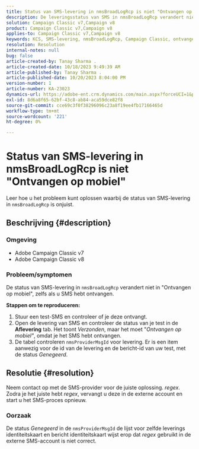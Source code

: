 ```yaml
---
title: Status van SMS-levering in nmsBroadLogRcp is niet "Ontvangen op mobiel"
description: De leveringsstatus van SMS in nmsBroadLogRcp verandert niet in "Ontvangen op mobiel", zelfs als de gebruiker SMS heeft ontvangen.
solution: Campaign Classic v7,Campaign v8
product: Campaign Classic v7,Campaign v8
applies-to: Campaign Classic v7,Campaign v8
keywords: KCS, SMS-levering, nmsBroadLogRcp, Campaign Classic, ontvangen op mobiel
resolution: Resolution
internal-notes: null
bug: false
article-created-by: Tanay Sharma .
article-created-date: 10/18/2023 9:49:39 AM
article-published-by: Tanay Sharma .
article-published-date: 10/20/2023 8:04:00 PM
version-number: 1
article-number: KA-23023
dynamics-url: https://adobe-ent.crm.dynamics.com/main.aspx?forceUCI=1&pagetype=entityrecord&etn=knowledgearticle&id=6764ffa4-9b6d-ee11-8df0-6045bd0061cb
exl-id: 8d6a8f65-62bf-43c8-ab84-aca59dce82f8
source-git-commit: cce69c3f0f38296096c23a8f19ee4fb17166465d
workflow-type: tm+mt
source-wordcount: '221'
ht-degree: 0%

---
```


# Status van SMS-levering in nmsBroadLogRcp is niet &quot;Ontvangen op mobiel&quot;


Leer hoe u het probleem kunt oplossen waarbij de status van SMS-levering in `nmsBroadLogRcp` is onjuist.

## Beschrijving {#description}


### Omgeving

- Adobe Campaign Classic v7
- Adobe Campaign Classic v8


### Probleem/symptomen

De status van SMS-levering in `nmsBroadLogRcp` verandert niet in &quot;Ontvangen op mobiel&quot;, zelfs als u SMS hebt ontvangen.

<b>Stappen om te reproduceren:</b>

1. Stuur een test-SMS en controleer of je deze ontvangt.
2. Open de levering van SMS en controleer de status van je test in de <b>Aflevering</b> tab. Het toont *Verzonden*, maar het moet &quot;*Ontvangen op mobiel&quot;*, omdat je het SMS hebt ontvangen.
3. De tabel controleren `nmsProviderMsgId` voor levering. Er is een item aanwezig voor de id van de levering en de bericht-id van uw test, met de status *Genegeerd*.



## Resolutie {#resolution}


Neem contact op met de SMS-provider voor de juiste oplossing. *regex*. Zodra je het juiste hebt *regex*, vervangt u deze in de externe account en start u het SMS-proces opnieuw.

### Oorzaak

De status *Genegeerd* in de `nmsProviderMsgId` de lijst voor zelfde leverings identiteitskaart en bericht identiteitskaart wijst erop dat *regex* gebruikt in de externe SMS-account is niet correct.
